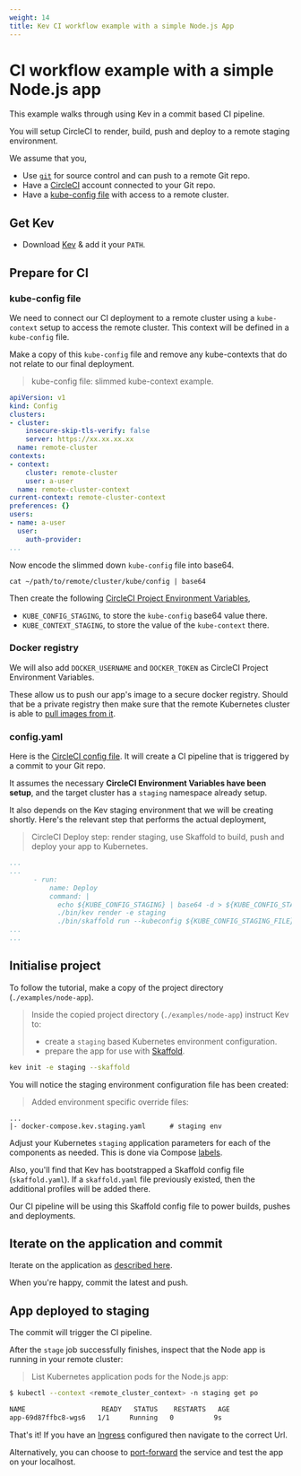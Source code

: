 ```yaml
---
weight: 14
title: Kev CI workflow example with a simple Node.js App
---
```


# CI workflow example with a simple Node.js app  

This example walks through using Kev in a commit based CI pipeline.

You will setup CircleCI to render, build, push and deploy to a remote staging environment. 

We assume that you,
- Use [`git`](https://git-scm.com/) for source control and can push to a remote Git repo.
- Have a [CircleCI](https://circleci.com/) account connected to your Git repo.
- Have a [kube-config file](https://kubernetes.io/docs/concepts/configuration/organize-cluster-access-kubeconfig/) with access to a remote cluster.

## Get Kev

* Download [Kev](https://github.com/appvia/kev/releases/latest) & add it your `PATH`.

## Prepare for CI

### kube-config file

We need to connect our CI deployment to a remote cluster using a `kube-context` setup to access the remote cluster. This context will be defined in a `kube-config` file.

Make a copy of this `kube-config` file and remove any kube-contexts that do not relate to our final deployment.

> kube-config file: slimmed kube-context example.
```yaml
apiVersion: v1
kind: Config
clusters:
- cluster:
    insecure-skip-tls-verify: false
    server: https://xx.xx.xx.xx
  name: remote-cluster
contexts:
- context:
    cluster: remote-cluster
    user: a-user
  name: remote-cluster-context
current-context: remote-cluster-context
preferences: {}
users:
- name: a-user
  user:
    auth-provider:
...
```

Now encode the slimmed down `kube-config` file into base64.

```shell script
cat ~/path/to/remote/cluster/kube/config | base64
```

Then create the following [CircleCI Project Environment Variables](https://circleci.com/docs/2.0/env-vars/#setting-an-environment-variable-in-a-project),
- `KUBE_CONFIG_STAGING`, to store the `kube-config` base64 value there.
- `KUBE_CONTEXT_STAGING`, to store the value of the `kube-context` there.

### Docker registry

We will also add `DOCKER_USERNAME` and `DOCKER_TOKEN` as CircleCI Project Environment Variables.

These allow us to push our app's image to a secure docker registry. Should that be a private registry then make sure that the remote Kubernetes cluster is able to [pull images from it](https://kubernetes.io/docs/tasks/configure-pod-container/pull-image-private-registry/).

### config.yaml

Here is the [CircleCI config file](../../examples/node-app/.circleci/config.yml). It will create a CI pipeline that is triggered by a commit to your Git repo.

It assumes the necessary **CircleCI Environment Variables have been setup**, and the target cluster has a `staging` namespace already setup.

It also depends on the Kev staging environment that we will be creating shortly. Here's the relevant step that performs the actual deployment,

> CircleCI Deploy step: render staging, use Skaffold to build, push and deploy your app to Kubernetes. 
```yaml
...
...
      - run:
          name: Deploy
          command: |
            echo ${KUBE_CONFIG_STAGING} | base64 -d > ${KUBE_CONFIG_STAGING_FILE}
            ./bin/kev render -e staging
            ./bin/skaffold run --kubeconfig ${KUBE_CONFIG_STAGING_FILE} --kube-context ${KUBE_CONTEXT_STAGING} --profile staging-env --namespace staging
...
...
``` 

## Initialise project

To follow the tutorial, make a copy of the project directory (`./examples/node-app`).

> Inside the copied project directory (`./examples/node-app`) instruct Kev to:
> * create a `staging` based Kubernetes environment configuration.
> * prepare the app for use with [Skaffold](https://skaffold.dev/).

```sh
kev init -e staging --skaffold
```

You will notice the staging environment configuration file has been created:

> Added environment specific override files:
```
... 
|- docker-compose.kev.staging.yaml      # staging env
```

Adjust your Kubernetes `staging` application parameters for each of the components as needed. This is done via Compose [labels](../../docs/reference/config-params.md).

Also, you'll find that Kev has bootstrapped a Skaffold config file (`skaffold.yaml`). If a `skaffold.yaml` file previously existed, then the additional profiles will be added there.

Our CI pipeline will be using this Skaffold config file to power builds, pushes and deployments.  

## Iterate on the application and commit

Iterate on the application as [described here](simple-nodejs-app-workflow.md#iterate-on-the-application).

When you're happy, commit the latest and push.

## App deployed to staging

The commit will trigger the CI pipeline.

After the `stage` job successfully finishes, inspect that the Node app is running in your remote cluster:

> List Kubernetes application pods for the Node.js app:
```sh
$ kubectl --context <remote_cluster_context> -n staging get po

NAME                   READY   STATUS    RESTARTS   AGE
app-69d87ffbc8-wgs6   1/1     Running   0          9s
```

That's it! If you have an [Ingress](https://kubernetes.io/docs/concepts/services-networking/ingress/) configured then navigate to the correct Url.

Alternatively, you can choose to [port-forward](https://kubernetes.io/docs/tasks/access-application-cluster/port-forward-access-application-cluster/) the service and test the app on your localhost. 